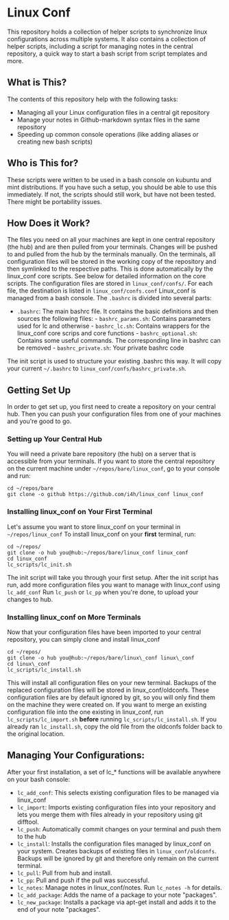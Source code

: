 # Linux Conf

This repository holds a collection of helper scripts to synchronize linux configurations across
multiple systems. It also contains a collection of helper scripts, including a script for  managing
notes in the central repository, a quick way to start a bash script from script templates and more.

## What is This?
The contents of this repository help with the following tasks:
- Managing all your Linux configuration files in a central git repository
- Manage your notes in Github-markdown syntax files in the same repository
- Speeding up common console operations (like adding aliases or creating new bash scripts)

## Who is This for?
These scripts were written to be used in a bash console on kubuntu and mint distributions. If you have such a setup, you should be able to use this immediately. If not, the scripts should still work, but have not been tested. There might be portability issues.

## How Does it Work?
The files you need on all your machines are kept in one central repository (the hub) and are then pulled from your terminals. Changes will be pushed to and pulled from the hub by the terminals manually.
On the terminals, all configuration files will be stored in the working copy of the repository and then symlinked to the respective paths. This is done automatically by the linux\_conf core scripts.
See below for detailed information on the core scripts. 
The configuration files are stored in `linux_conf/confs/`. For each file, the destination is listed in `linux_conf/confs.conf`
Linux\_conf is managed from a bash console. The `.bashrc` is divided into several parts:

- `.bashrc`: The main bashrc file. It contains the basic definitions and then sources the following files:
      - `bashrc_params.sh`:    Contains parameters used for lc and otherwise
      - `bashrc_lc.sh`:        Contains wrappers for the linux\_conf core scrips and core functions
      - `bashrc_optional.sh`:  Contains some useful commands. The corresponding line in bashrc can be removed
      - `bashrc_private.sh`:   Your private bashrc code
  
The init script is used to structure your existing .bashrc this way. It will copy your current `~/.bashrc` to `linux_conf/confs/bashrc_private.sh`.

## Getting Set Up

In order to get set up, you first need to create a repository on your central hub. Then you can push your configuration files from one of your machines and you're good to go.

### Setting up Your Central Hub
You will need a private bare repository (the hub) on a server that is accessible from your terminals. If you want to store the central repository on the current machine under `~/repos/bare/linux_conf`, go to your console and run:
````
cd ~/repos/bare
git clone -o github https://github.com/i4h/linux_conf linux_conf
````

### Installing linux_conf on Your First Terminal
Let's assume you want to store linux\_conf on your terminal in `~/repos/linux_conf`
To install linux\_conf on your __first__ terminal, run:
````
cd ~/repos/
git clone -o hub you@hub:~/repos/bare/linux_conf linux_conf
cd linux_conf
lc_scripts/lc_init.sh
````
The init script will take you through your first setup.
After the init script has run, add more configuration files you want to manage with linux_conf
using `lc_add_conf`
Run `lc_push` or `lc_pp` when you're done, to upload your changes to hub.

### Installing linux_conf on More Terminals
Now that your configuration files have been imported to your central repository,
you can simply clone and install linux\_conf
````
cd ~/repos/
git clone -o hub you@hub:~/repos/bare/linux\_conf linux\_conf
cd linux\_conf
lc_scripts/lc_install.sh
````
This will install all configuration files on your new terminal. Backups of the replaced configuration files
will be stored in linux\_conf/oldconfs. These configuration files are by default ignored by git, so you will 
only find them on the machine they were created on.
If you want to merge an existing configuration file into the one existing in linux\_conf, run `lc_scripts/lc_import.sh` __before__
running `lc_scripts/lc_install.sh`. If you already ran `lc_install.sh`, copy the old file from the oldconfs folder back to 
the original location.

## Managing Your Configurations:
After your first installation, a set of lc_* functions will be available 
anywhere on your bash console:
- `lc_add_conf`: This selects existing configuration files to be managed via linux\_conf
- `lc_import`: Imports existing configuration files into your repository and lets you merge them with files already in your repository using git difftool.
- `lc_push`: Automatically commit changes on your terminal and push them to the hub
- `lc_install`: Installs the configuration files managed by linux\_conf on your system. Creates backups of existing files in `linux_conf/oldconfs`. Backups will be ignored by git and therefore only remain on the current terminal.
- `lc_pull`: Pull from hub and install.
- `lc_pp`: Pull and push if the pull was successful.
- `lc_notes`: Manage notes in linux\_conf/notes. Run `lc_notes -h` for details.
- `lc_add_package`: Adds the name of a package to your note "packages".
- `lc_new_package`: Installs a package via apt-get install and adds it to the end of your note "packages".



